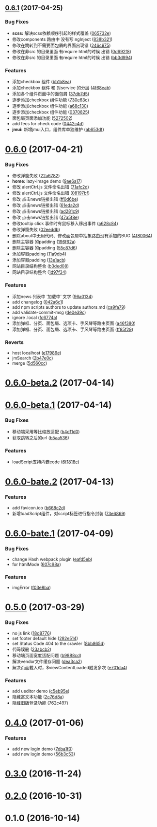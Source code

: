 <a name="0.6.1"></a>
## [0.6.1](https://github.com/jm-team/ng-seed/compare/v0.6.0...v0.6.1) (2017-04-25)


### Bug Fixes

* **scss:** 解决scss依赖顺序引起的样式覆盖 ([065732e](https://github.com/jm-team/ng-seed/commit/065732e))
*  修改components 路由中 没有写 ngInject ([838b321](https://github.com/jm-team/ng-seed/commit/838b321))
*  修改在跳转到不需要面包屑的界面出现错 ([246c975](https://github.com/jm-team/ng-seed/commit/246c975))
*  修改在非src 的目录里面 有require html的时候 出错 ([0d692f8](https://github.com/jm-team/ng-seed/commit/0d692f8))
*  修改在非src 的目录里面 有require html的时候 出错 ([bb3d994](https://github.com/jm-team/ng-seed/commit/bb3d994))


### Features

*  添加checkbox 组件 ([bb1b8ea](https://github.com/jm-team/ng-seed/commit/bb1b8ea))
*  添加checkbox 组件 和 对service 的分层 ([4f68eab](https://github.com/jm-team/ng-seed/commit/4f68eab))
*  添加各个组件页面中的面包屑 ([37db7d5](https://github.com/jm-team/ng-seed/commit/37db7d5))
*  逐步添加checkbox 组件功能 ([730e63c](https://github.com/jm-team/ng-seed/commit/730e63c))
*  逐步添加checkbox 组件功能 ([a68c130](https://github.com/jm-team/ng-seed/commit/a68c130))
*  逐步添加checkbox 组件功能 ([0370825](https://github.com/jm-team/ng-seed/commit/0370825))
*  面包屑页面添加功能 ([5272502](https://github.com/jm-team/ng-seed/commit/5272502))
* add fecs for check code ([0442c4d](https://github.com/jm-team/ng-seed/commit/0442c4d))
* **jmui:** 新增jmui入口，组件库单独维护 ([ab653df](https://github.com/jm-team/ng-seed/commit/ab653df))



<a name="0.6.0"></a>
# [0.6.0](https://github.com/jm-team/ng-seed/compare/v0.6.0-beta.2...v0.6.0) (2017-04-21)


### Bug Fixes

*  修改弹窗失败 ([22a6782](https://github.com/jm-team/ng-seed/commit/22a6782))
* **home:**  lazy-image demo ([9ae6a17](https://github.com/jm-team/ng-seed/commit/9ae6a17))
*  修改 alertCtrl.js 文件命名出错 ([71afc2d](https://github.com/jm-team/ng-seed/commit/71afc2d))
*  修改 alertCtrl.js 文件命名出错 ([08197bf](https://github.com/jm-team/ng-seed/commit/08197bf))
*  修改 点击news链接出错 ([ff0d6be](https://github.com/jm-team/ng-seed/commit/ff0d6be))
*  修改 点击news链接出错 ([61eda2d](https://github.com/jm-team/ng-seed/commit/61eda2d))
*  修改 点击news链接出错 ([ad281c9](https://github.com/jm-team/ng-seed/commit/ad281c9))
*  修改 点击news链接出错 ([47a5f8e](https://github.com/jm-team/ng-seed/commit/47a5f8e))
*  修改tooltip click 事件时有鼠标移入移出事件 ([a628c84](https://github.com/jm-team/ng-seed/commit/a628c84))
*  修改弹窗失败 ([02eeddb](https://github.com/jm-team/ng-seed/commit/02eeddb))
*  删除about中无用代码、修改面包屑中抽象路由没有添加的BUG ([4f80064](https://github.com/jm-team/ng-seed/commit/4f80064))
*  删除主容器 的padding ([196f62a](https://github.com/jm-team/ng-seed/commit/196f62a))
*  删除主容器 的padding ([55c87d6](https://github.com/jm-team/ng-seed/commit/55c87d6))
* 添加容器padding ([11a9db4](https://github.com/jm-team/ng-seed/commit/11a9db4))
* 添加容器padding ([13e1acb](https://github.com/jm-team/ng-seed/commit/13e1acb))
* 网站目录结构整合 ([b3ded08](https://github.com/jm-team/ng-seed/commit/b3ded08))
* 网站目录结构整合 ([1d97f34](https://github.com/jm-team/ng-seed/commit/1d97f34))


### Features

*  添加news 列表中 ’加载中‘ 文字 ([96a0134](https://github.com/jm-team/ng-seed/commit/96a0134))
* add changelog ([042a6c1](https://github.com/jm-team/ng-seed/commit/042a6c1))
* add npm scripts authors to update authors.md ([ca9fa79](https://github.com/jm-team/ng-seed/commit/ca9fa79))
* add validate-commit-msg ([de0e39c](https://github.com/jm-team/ng-seed/commit/de0e39c))
* ignore .local ([fc6774a](https://github.com/jm-team/ng-seed/commit/fc6774a))
* 添加弹框、分页、面包屑、选项卡、手风琴等路由页面 ([a46f380](https://github.com/jm-team/ng-seed/commit/a46f380))
* 添加弹框、分页、面包屑、选项卡、手风琴等路由页面 ([ff85f29](https://github.com/jm-team/ng-seed/commit/ff85f29))


### Reverts

* host localhost ([e17986e](https://github.com/jm-team/ng-seed/commit/e17986e))
* jmSearch ([2b47e0c](https://github.com/jm-team/ng-seed/commit/2b47e0c))
* merge ([5d560cc](https://github.com/jm-team/ng-seed/commit/5d560cc))



<a name="0.6.0-beta.2"></a>
# [0.6.0-beta.2](https://github.com/jm-team/ng-seed/compare/v0.6.0-beta.1...v0.6.0-beta.2) (2017-04-14)



<a name="0.6.0-beta.1"></a>
# [0.6.0-beta.1](https://github.com/jm-team/ng-seed/compare/v0.6.0-bate.2...v0.6.0-beta.1) (2017-04-14)


### Bug Fixes

* 移动端采用等比缩放适配 ([b4df1d0](https://github.com/jm-team/ng-seed/commit/b4df1d0))
* 获取跳转之后的url ([b5aa536](https://github.com/jm-team/ng-seed/commit/b5aa536))


### Features

* loadScript支持内嵌code ([6f1818c](https://github.com/jm-team/ng-seed/commit/6f1818c))



<a name="0.6.0-bate.2"></a>
# [0.6.0-bate.2](https://github.com/jm-team/ng-seed/compare/v0.6.0-bate.1...v0.6.0-bate.2) (2017-04-13)


### Features

* add favicon.ico ([b668c2d](https://github.com/jm-team/ng-seed/commit/b668c2d))
* 新增loadScript组件，对script标签进行指令封装 ([73e6869](https://github.com/jm-team/ng-seed/commit/73e6869))



<a name="0.6.0-bate.1"></a>
# [0.6.0-bate.1](https://github.com/jm-team/ng-seed/compare/v0.5.0...v0.6.0-bate.1) (2017-04-09)


### Bug Fixes

* change Hash webpack plugin ([eafd5eb](https://github.com/jm-team/ng-seed/commit/eafd5eb))
* for htmlMode ([607c98a](https://github.com/jm-team/ng-seed/commit/607c98a))


### Features

* imgError ([f03e8ba](https://github.com/jm-team/ng-seed/commit/f03e8ba))



<a name="0.5.0"></a>
# [0.5.0](https://github.com/jm-team/ng-seed/compare/v0.4.0...v0.5.0) (2017-03-29)


### Bug Fixes

* no js link ([18d8776](https://github.com/jm-team/ng-seed/commit/18d8776))
* set footer default hide ([282e514](https://github.com/jm-team/ng-seed/commit/282e514))
* set Status Code 404 to the crawler ([8bb865d](https://github.com/jm-team/ng-seed/commit/8bb865d))
* 代码误删 ([23abcb2](https://github.com/jm-team/ng-seed/commit/23abcb2))
* 移动端页面宽度适配问题 ([b9888cd](https://github.com/jm-team/ng-seed/commit/b9888cd))
* 解决vendor文件缓存问题 ([dea3ca2](https://github.com/jm-team/ng-seed/commit/dea3ca2))
* 解决页面载入时，$viewContentLoaded触发多次 ([e701da4](https://github.com/jm-team/ng-seed/commit/e701da4))


### Features

* add ueditor demo ([c5eb95e](https://github.com/jm-team/ng-seed/commit/c5eb95e))
* 隐藏富文本功能 ([2c76d8a](https://github.com/jm-team/ng-seed/commit/2c76d8a))
* 隐藏旧版登录功能 ([762c497](https://github.com/jm-team/ng-seed/commit/762c497))



<a name="0.4.0"></a>
# [0.4.0](https://github.com/jm-team/ng-seed/compare/v0.3.0...v0.4.0) (2017-01-06)


### Features

* add new login demo ([7dba1f0](https://github.com/jm-team/ng-seed/commit/7dba1f0))
* add new login demo ([56b3c53](https://github.com/jm-team/ng-seed/commit/56b3c53))



<a name="0.3.0"></a>
# [0.3.0](https://github.com/jm-team/ng-seed/compare/v0.2.0...v0.3.0) (2016-11-24)



<a name="0.2.0"></a>
# [0.2.0](https://github.com/jm-team/ng-seed/compare/v0.1.0...v0.2.0) (2016-10-31)



<a name="0.1.0"></a>
# 0.1.0 (2016-10-14)



